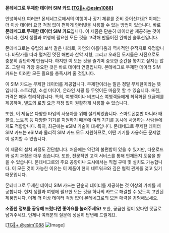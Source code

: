 **몬테네그로 무제한 데이터 SIM 카드 [[TG💪+ @esim1088](https://t.me/s/esim1088)]**

안녕하세요 여러분! 몬테네그로에서의 여행이나 장기 체류를 준비 중이신가요? 이제는 더 이상 데이터 요금 걱정 없이 편하게 인터넷을 사용할 수 있는 방법이 있습니다. 바로 **몬테네그로 무제한 데이터 SIM 카드**입니다. 이 제품은 단순히 데이터만 제공하는 것이 아니라, 현지 생활과 여행에 필요한 모든 것을 고려해 만들어진 완벽한 솔루션입니다.

몬테네그로는 유럽의 보석 같은 나라로, 자연의 아름다움과 역사적인 유적지로 유명합니다. 바닷가를 따라 펼쳐진 멋진 해변과 산악 지형, 그리고 오래된 도시들은 사진으로도 충분히 감탄하게 만듭니다. 하지만 이 모든 것을 즐기며 중요한 순간을 놓치고 싶지는 않죠. 그럴 때 가장 중요한 것은 바로 데이터 연결입니다. 몬테네그로 무제한 데이터 SIM 카드는 이러한 모든 필요를 충족시켜 줄 것입니다.

이 SIM 카드는 무제한 데이터를 제공합니다. 무제한이라는 말은 정말 무제한이라는 뜻입니다. 스트리밍, 소셜 미디어, 온라인 서핑 등 무엇이든 마음껏 할 수 있습니다. 또한, 가격은 매우 합리적입니다. 특히, 여행객이나 비즈니스 여행객들에게 최적화된 요금제를 제공하며, 별도의 로밍 요금 걱정 없이 원활하게 사용할 수 있습니다.

또한, 이 제품은 다양한 타입의 사용자를 위해 설계되었습니다. 스마트폰뿐만 아니라 태블릿, 노트북 등 다양한 기기를 지원하기 때문에 여러 기기를 동시에 사용하는 사람들에게도 적합합니다. 특히, 최근에는 eSIM 기술이 대세입니다. 몬테네그로 무제한 데이터 SIM 카드는 eSIM과 물리적 SIM 카드 모두 지원하므로, 어떤 기기를 사용하든 문제없이 설치할 수 있습니다.

이 제품의 설치 과정도 간단합니다. 처음에는 약간의 불편함이 있을 수 있지만, 다운로드와 설치 과정은 매우 쉽습니다. 또한, 전문적인 고객 서비스를 통해 언제든지 도움을 받을 수 있습니다. 몬테네그로의 주요 공항이나 도시에서는 직접 구매 및 설치도 가능합니다. 이 모든 것이 가능한 이유는 이 제품이 현지 네트워크와 깊은 협력 관계를 맺고 있기 때문입니다.

몬테네그로 무제한 데이터 SIM 카드는 단순히 데이터를 제공하는 것 이상의 가치를 제공합니다. 현지 생활과 여행에 필요한 모든 것을 하나의 카드로 해결할 수 있도록 고안된 제품입니다. 이제 더 이상 데이터 걱정 없이 몬테네그로의 모든 매력을 경험해보세요.

**소중한 정보를 공유해 드렸다면 좋아요를 눌러주세요!** 또한, 궁금한 점이 있다면 댓글로 남겨주세요. 언제나 여러분의 질문에 성실히 답변해 드릴게요.

[[TG💪+ @esim1088](https://t.me/s/esim1088) ![Image](https://i.postimg.cc/Y0z9fWf4/image.png)]